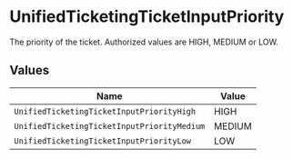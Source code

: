 # UnifiedTicketingTicketInputPriority

The priority of the ticket. Authorized values are HIGH, MEDIUM or LOW.


## Values

| Name                                        | Value                                       |
| ------------------------------------------- | ------------------------------------------- |
| `UnifiedTicketingTicketInputPriorityHigh`   | HIGH                                        |
| `UnifiedTicketingTicketInputPriorityMedium` | MEDIUM                                      |
| `UnifiedTicketingTicketInputPriorityLow`    | LOW                                         |